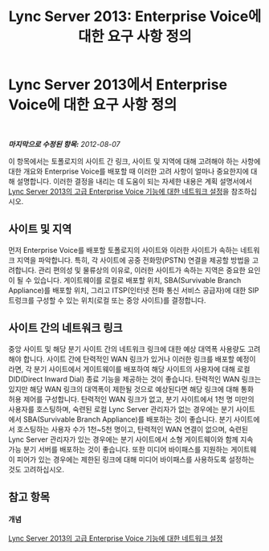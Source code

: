 ﻿---
title: 'Lync Server 2013: Enterprise Voice에 대한 요구 사항 정의'
TOCTitle: Enterprise Voice에 대한 조직의 요구 사항 정의
ms:assetid: 3310f78e-c658-4557-95fa-159ce3c22953
ms:mtpsurl: https://technet.microsoft.com/ko-kr/library/Gg425826(v=OCS.15)
ms:contentKeyID: 49303242
ms.date: 08/10/2015
mtps_version: v=OCS.15
ms.translationtype: HT
---

# Lync Server 2013에서 Enterprise Voice에 대한 요구 사항 정의

 

_**마지막으로 수정된 항목:** 2012-08-07_

이 항목에서는 토폴로지의 사이트 간 링크, 사이트 및 지역에 대해 고려해야 하는 사항에 대한 개요와 Enterprise Voice를 배포할 때 이러한 고려 사항이 얼마나 중요한지에 대해 설명합니다. 이러한 결정을 내리는 데 도움이 되는 자세한 내용은 계획 설명서에서 [Lync Server 2013의 고급 Enterprise Voice 기능에 대한 네트워크 설정](lync-server-2013-network-settings-for-the-advanced-enterprise-voice-features.md)을 참조하십시오.

## 사이트 및 지역

먼저 Enterprise Voice를 배포할 토폴로지의 사이트와 이러한 사이트가 속하는 네트워크 지역을 파악합니다. 특히, 각 사이트에 공중 전화망(PSTN) 연결을 제공할 방법을 고려합니다. 관리 편의성 및 물류상의 이유로, 이러한 사이트가 속하는 지역은 중요한 요인이 될 수 있습니다. 게이트웨이를 로컬로 배포할 위치, SBA(Survivable Branch Appliance)를 배포할 위치, 그리고 ITSP(인터넷 전화 통신 서비스 공급자)에 대한 SIP 트렁크를 구성할 수 있는 위치(로컬 또는 중앙 사이트)를 결정합니다.

## 사이트 간의 네트워크 링크

중앙 사이트 및 해당 분기 사이트 간의 네트워크 링크에 대한 예상 대역폭 사용량도 고려해야 합니다. 사이트 간에 탄력적인 WAN 링크가 있거나 이러한 링크를 배포할 예정이라면, 각 분기 사이트에서 게이트웨이를 배포하여 해당 사이트의 사용자에 대해 로컬 DID(Direct Inward Dial) 종료 기능을 제공하는 것이 좋습니다. 탄력적인 WAN 링크는 있지만 해당 WAN 링크의 대역폭이 제한될 것으로 예상된다면 해당 링크에 대해 통화 허용 제어를 구성합니다. 탄력적인 WAN 링크가 없고, 분기 사이트에서 1천 명 미만의 사용자를 호스팅하며, 숙련된 로컬 Lync Server 관리자가 없는 경우에는 분기 사이트에서 SBA(Survivable Branch Appliance)를 배포하는 것이 좋습니다. 분기 사이트에서 호스팅하는 사용자 수가 1천~5천 명이고, 탄력적인 WAN 연결이 없으며, 숙련된 Lync Server 관리자가 있는 경우에는 분기 사이트에서 소형 게이트웨이와 함께 지속 가능 분기 서버를 배포하는 것이 좋습니다. 또한 미디어 바이패스를 지원하는 게이트웨이 피어가 있는 경우에는 제한된 링크에 대해 미디어 바이패스를 사용하도록 설정하는 것도 고려하십시오.

## 참고 항목

#### 개념

[Lync Server 2013의 고급 Enterprise Voice 기능에 대한 네트워크 설정](lync-server-2013-network-settings-for-the-advanced-enterprise-voice-features.md)

